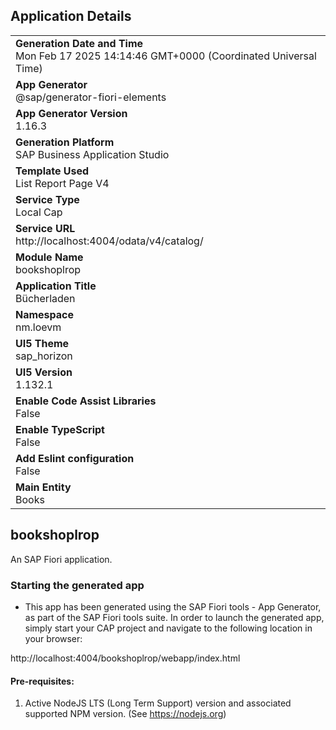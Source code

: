 ## Application Details
|               |
| ------------- |
|**Generation Date and Time**<br>Mon Feb 17 2025 14:14:46 GMT+0000 (Coordinated Universal Time)|
|**App Generator**<br>@sap/generator-fiori-elements|
|**App Generator Version**<br>1.16.3|
|**Generation Platform**<br>SAP Business Application Studio|
|**Template Used**<br>List Report Page V4|
|**Service Type**<br>Local Cap|
|**Service URL**<br>http://localhost:4004/odata/v4/catalog/|
|**Module Name**<br>bookshoplrop|
|**Application Title**<br>Bücherladen|
|**Namespace**<br>nm.loevm|
|**UI5 Theme**<br>sap_horizon|
|**UI5 Version**<br>1.132.1|
|**Enable Code Assist Libraries**<br>False|
|**Enable TypeScript**<br>False|
|**Add Eslint configuration**<br>False|
|**Main Entity**<br>Books|

## bookshoplrop

An SAP Fiori application.

### Starting the generated app

-   This app has been generated using the SAP Fiori tools - App Generator, as part of the SAP Fiori tools suite.  In order to launch the generated app, simply start your CAP project and navigate to the following location in your browser:

http://localhost:4004/bookshoplrop/webapp/index.html

#### Pre-requisites:

1. Active NodeJS LTS (Long Term Support) version and associated supported NPM version.  (See https://nodejs.org)


